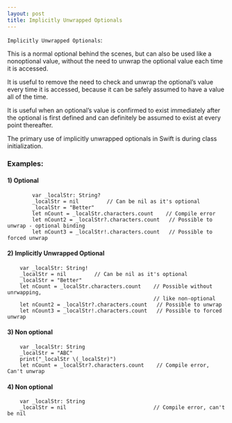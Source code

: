 ```yaml
---
layout: post
title: Implicitly Unwrapped Optionals
---
```

`Implicitly Unwrapped Optionals`: 

This is a normal optional behind the scenes, but can also be used like a nonoptional value, without the need to unwrap the optional value each time it is accessed.

It is useful to remove the need to check and unwrap the optional’s value every time it is accessed, because it can be safely assumed to have a value all of the time.

It is useful when an optional’s value is confirmed to exist immediately after the optional is first defined and can definitely be assumed to exist at every point thereafter.

The primary use of implicitly unwrapped optionals in Swift is during class initialization.

### Examples:

#### 1) Optional
```
        var _localStr: String?
        _localStr = nil			// Can be nil as it's optional
        _localStr = "Better"
        let nCount = _localStr.characters.count    // Compile error
        let nCount2 = _localStr?.characters.count   // Possible to unwrap - optional binding
        let nCount3 = _localStr!.characters.count   // Possible to forced unwrap
```
#### 2) Implicitly Unwrapped Optional
        var _localStr: String!
        _localStr = nil			// Can be nil as it's optional
        _localStr = "Better"
        let nCount = _localStr.characters.count    // Possible without unrwapping,
                                                   // like non-optional
        let nCount2 = _localStr?.characters.count   // Possible to unwrap
        let nCount3 = _localStr!.characters.count   // Possible to forced unwrap
#### 3) Non optional
        var _localStr: String
        _localStr = "ABC"
        print("_localStr \(_localStr)")        
        let nCount = _localStr?.characters.count    // Compile error, Can't unwrap
#### 4) Non optional 
        var _localStr: String
        _localStr = nil                            // Compile error, can't be nil
